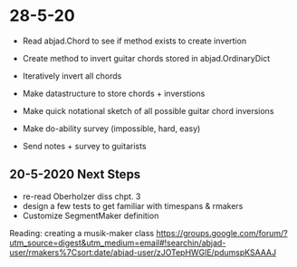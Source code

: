 # 28-5-20

 + Read abjad.Chord to see if method exists to create invertion
 + Create method to invert guitar chords stored in abjad.OrdinaryDict
 + Iteratively invert all chords 
 + Make datastructure to store chords + inverstions

 + Make quick notational sketch of all possible guitar chord inversions
 + Make do-ability survey (impossible, hard, easy)
 + Send notes + survey to guitarists
 



## 20-5-2020 Next Steps 


+ re-read Oberholzer diss chpt. 3
+ design a few tests to get familiar with timespans & rmakers
+ Customize SegmentMaker definition

Reading: creating a musik-maker class
https://groups.google.com/forum/?utm_source=digest&utm_medium=email#!searchin/abjad-user/rmakers%7Csort:date/abjad-user/zJOTepHWGlE/pdumspKSAAAJ

